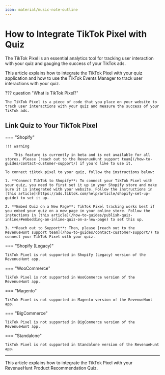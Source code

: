 ```yaml
---
icon: material/music-note-outline
---
```


# How to Integrate TikTok Pixel with Quiz

The TikTok Pixel is an essential analytics tool for tracking user interaction with your quiz and gauging the success of your TikTok ads.

This article explains how to integrate the TikTok Pixel with your quiz application and how to use the TikTok Events Manager to track user interactions with your quiz.


??? question "What is TikTok Pixel?"

    The TikTok Pixel is a piece of code that you place on your website to track user interactions with your quiz and measure the success of your TikTok ads.

## Link Quiz to Your TikTok Pixel

=== "Shopify"

    !!! warning

        This feature is currently in beta and is not available for all stores. Please [reach out to the RevenueHunt support team](/how-to-guides/contact-customer-support/) if you'd like to use it.

    To connect tiktok pixel to your quiz, follow the instructions below: 

    1. **Connect TikTok to Shopify**: To connect your TikTok Pixel with your quiz, you need to first set it up in your Shopify store and make sure it is integrated with your website. Follow the instructions in [this article](https://ads.tiktok.com/help/article/shopify-set-up-guide) to set it up.

    2. **Embed Quiz on a New Page**: TikTok Pixel tracking works best if you embed your quiz on a new page in your online store. Follow the instuctions in [this article](/how-to-guides/publish-quiz-inline/#embedding-an-inline-quiz-on-a-new-page) to set this up.

    3. **Reach out to Support**: Then, please [reach out to the RevenueHunt support team](/how-to-guides/contact-customer-support/) to connect your TikTok Pixel with your quiz.

=== "Shopify (Legacy)"

    TikTok Pixel is not supported in Shopify (Legacy) version of the RevenueHunt app.

=== "WooCommerce"

    TikTok Pixel is not supported in WooCommerce version of the RevenueHunt app.

=== "Magento"

    TikTok Pixel is not supported in Magento version of the RevenueHunt app.

=== "BigCommerce"

    TikTok Pixel is not supported in BigCommerce version of the RevenueHunt app.

=== "Standalone"

    TikTok Pixel is not supported in Standalone version of the RevenueHunt app.


---
This article explains how to integrate the TikTok Pixel with your RevenueHunt Product Recommendation Quiz.